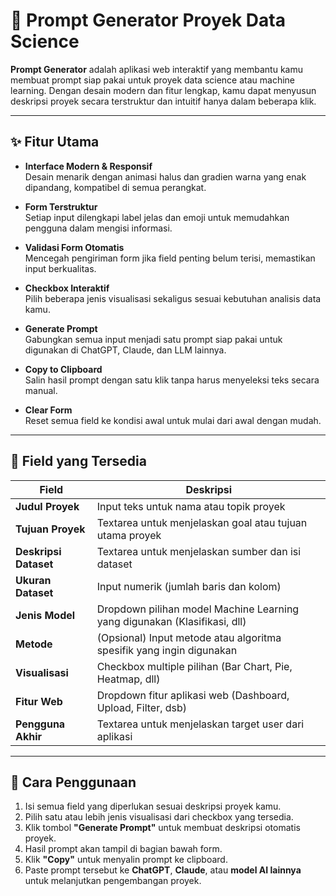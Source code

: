 # 🚀 Prompt Generator Proyek Data Science

**Prompt Generator** adalah aplikasi web interaktif yang membantu kamu membuat prompt siap pakai untuk proyek data science atau machine learning. Dengan desain modern dan fitur lengkap, kamu dapat menyusun deskripsi proyek secara terstruktur dan intuitif hanya dalam beberapa klik.

---

## ✨ Fitur Utama

- **Interface Modern & Responsif**  
  Desain menarik dengan animasi halus dan gradien warna yang enak dipandang, kompatibel di semua perangkat.

- **Form Terstruktur**  
  Setiap input dilengkapi label jelas dan emoji untuk memudahkan pengguna dalam mengisi informasi.

- **Validasi Form Otomatis**  
  Mencegah pengiriman form jika field penting belum terisi, memastikan input berkualitas.

- **Checkbox Interaktif**  
  Pilih beberapa jenis visualisasi sekaligus sesuai kebutuhan analisis data kamu.

- **Generate Prompt**  
  Gabungkan semua input menjadi satu prompt siap pakai untuk digunakan di ChatGPT, Claude, dan LLM lainnya.

- **Copy to Clipboard**  
  Salin hasil prompt dengan satu klik tanpa harus menyeleksi teks secara manual.

- **Clear Form**  
  Reset semua field ke kondisi awal untuk mulai dari awal dengan mudah.

---

## 🎯 Field yang Tersedia

| Field            | Deskripsi                                                                 |
|------------------|--------------------------------------------------------------------------|
| **Judul Proyek** | Input teks untuk nama atau topik proyek                                  |
| **Tujuan Proyek**| Textarea untuk menjelaskan goal atau tujuan utama proyek                 |
| **Deskripsi Dataset** | Textarea untuk menjelaskan sumber dan isi dataset                  |
| **Ukuran Dataset**| Input numerik (jumlah baris dan kolom)                                  |
| **Jenis Model**  | Dropdown pilihan model Machine Learning yang digunakan (Klasifikasi, dll)|
| **Metode**       | (Opsional) Input metode atau algoritma spesifik yang ingin digunakan     |
| **Visualisasi**  | Checkbox multiple pilihan (Bar Chart, Pie, Heatmap, dll)                 |
| **Fitur Web**    | Dropdown fitur aplikasi web (Dashboard, Upload, Filter, dsb)             |
| **Pengguna Akhir**| Textarea untuk menjelaskan target user dari aplikasi                    |

---

## 🚀 Cara Penggunaan

1. Isi semua field yang diperlukan sesuai deskripsi proyek kamu.
2. Pilih satu atau lebih jenis visualisasi dari checkbox yang tersedia.
3. Klik tombol **"Generate Prompt"** untuk membuat deskripsi otomatis proyek.
4. Hasil prompt akan tampil di bagian bawah form.
5. Klik **"Copy"** untuk menyalin prompt ke clipboard.
6. Paste prompt tersebut ke **ChatGPT**, **Claude**, atau **model AI lainnya** untuk melanjutkan pengembangan proyek.
